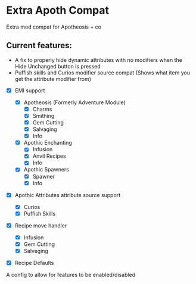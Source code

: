 Extra Apoth Compat
=======
Extra mod compat for Apotheosis + co

## Current features:
- A fix to properly hide dynamic attributes with no modifiers when the Hide Unchanged button is pressed
- Puffish skills and Curios modifier source compat (Shows what item you get the attribute modifier from)

- [x] EMI support
  - [x] Apotheosis (Formerly Adventure Module)
    - [x] Charms
    - [x] Smithing
    - [x] Gem Cutting
    - [x] Salvaging
    - [x] Info
  - [x] Apothic Enchanting
    - [x] Infusion
    - [x] Anvil Recipes
    - [x] Info
  - [x] Apothic Spawners
    - [x] Spawner
    - [x] Info
- [x] Apothic Attributes attribute source support
  - [x] Curios
  - [x] Puffish Skills
- [x] Recipe move handler
  - [x] Infusion
  - [x] Gem Cutting
  - [x] Salvaging
- [x] Recipe Defaults


A config to allow for features to be enabled/disabled
